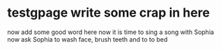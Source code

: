 # testgpage write some crap in here 
now add some good word here 
now it is time to sing a song with Sophia
now ask Sophia to wash face, brush teeth and to to bed